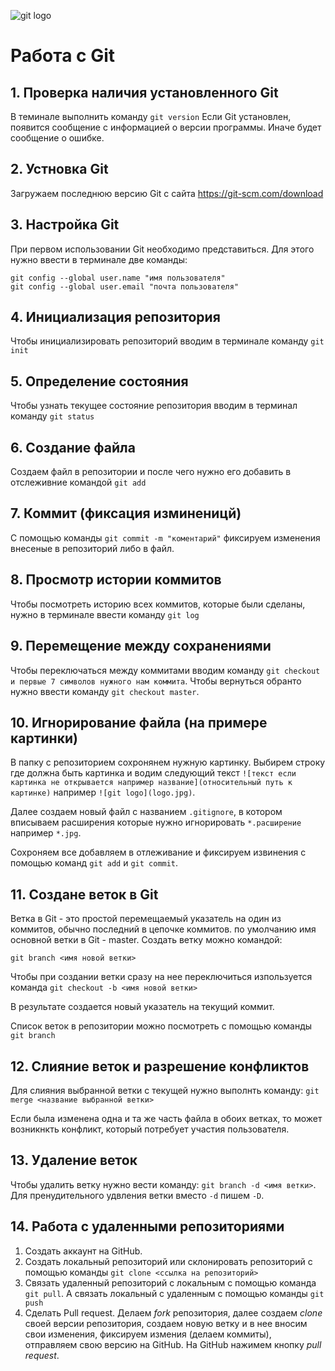 ![git logo](logo.jpg)
# Работа с Git

## 1. Проверка наличия установленного Git
В теминале выполнить команду `git version`
Если Git установлен, появится сообщение с информацией о версии программы. Иначе будет сообщение о ошибке.

## 2. Устновка Git
Загружаем последнюю версию Git с сайта https://git-scm.com/download

## 3. Настройка Git
При первом использовании Git необходимо представиться. Для этого нужно ввести в терминале две команды:
```
git config --global user.name "имя пользователя"
git config --global user.email "почта пользователя"
```

## 4. Инициализация репозитория
Чтобы инициализировать репозиторий вводим в терминале команду `git init`

## 5. Определение состояния
Чтобы узнать текущее состояние репозитория вводим в терминал команду `git status`

## 6. Создание файла 
Создаем файл в репозитории и после чего нужно его добавить в отслеживние командой `git add`

## 7. Коммит (фиксация изминеницй)
С помощью команды `git commit -m "коментарий"` фиксируем изменения внесеные в репозиторий либо в файл.

## 8. Просмотр истории коммитов
Чтобы посмотреть историю всех коммитов, которые были сделаны, нужно в терминале ввести команду `git log`

## 9. Перемещение между сохранениями
Чтобы переключаться между коммитами вводим команду `git checkout и первые 7 символов нужного нам коммита`. Чтобы вернуться обранто нужно ввести команду `git checkout master`.

## 10. Игнорирование файла (на примере картинки)
В папку с репозиторием сохронянем нужную картинку. Выбирем строку где должна быть картинка и водим следующий текст `![текст если картинка не открывается например название](относительный путь к картинке)` например `![git logo](logo.jpg)`.

Далее создаем новый файл с названием `.gitignore`, в котором вписываем расширения которые нужно игнорировать `*.расширение` например `*.jpg`.

Сохроняем все добавляем в отлеживание и фиксируем извинения с помощью команд `git add` и `git commit`.

## 11. Создане веток в Git
Ветка в Git - это простой перемещаемый указатель на один из коммитов, обычно последний в цепочке коммитов.
по умолчанию имя основной ветки в Git - master. 
Создать ветку можно командой: 
```
git branch <имя новой ветки>
```
Чтобы при создании ветки сразу на нее переключиться изпользуется команда `git checkout -b <имя новой ветки>`

В результате создается новый указатель на текущий коммит.

Список веток в репозитории можно посмотреть с помощью команды `git branch`

## 12. Слияние веток и разрешение конфликтов
Для слияния выбранной ветки с текущей нужно выполнть команду: `git merge <название выбранной ветки>`

Если была изменена одна и та же часть файла в обоих ветках, то может возникнкть конфликт, который потребует участия пользователя.

## 13. Удаление веток
Чтобы удалить ветку нужно вести команду: `git branch -d <имя ветки>`. Для пренудительного удвления ветки вместо `-d` пишем `-D`.
## 14. Работа с удаленными репозиториями
1. Создать аккаунт на GitHub.
2. Создать локальный репозиторий или склонировать репозиторий с помощью команды `git clone <ссылка на репозиторий>`
3. Связать удаленный репозиторий с локальным с помощью команда `git pull`. А связать локальный с удаленным с помощью команды `git push`
4. Сделать Pull request. Делаем *fork* репозитория, далее создаем *clone* своей версии репозитория, создаем новую ветку и в нее вносим свои изменения, фиксируем измения (делаем коммиты), отправляем свою версию на GitHub. На GitHub нажимем кнопку *pull request*.
